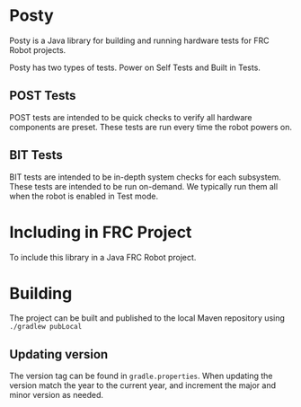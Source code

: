# Posty
Posty is a Java library for building and running hardware tests for FRC Robot projects.

Posty has two types of tests. Power on Self Tests and Built in Tests.

## POST Tests
POST tests are intended to be quick checks to verify all hardware components are preset. These tests are run every time the robot powers on.

## BIT Tests
BIT tests are intended to be in-depth system checks for each subsystem. These tests are intended to be run on-demand. We typically run them all when the robot is enabled in Test mode.


# Including in FRC Project
To include this library in a Java FRC Robot project. 

# Building
The project can be built and published to the local Maven repository using `./gradlew pubLocal`

## Updating version
The version tag can be found in `gradle.properties`. When updating the version match the year to the current year, and increment the major and minor version as needed.

